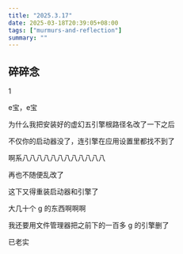 ```yaml
---
title: "2025.3.17"
date: 2025-03-18T20:39:05+08:00
tags: ["murmurs-and-reflection"]
summary: ""
---
```

## 碎碎念
1

e宝，e宝

为什么我把安装好的虚幻五引擎根路径名改了一下之后

不仅你的启动器没了，连引擎在应用设置里都找不到了

啊系八八八八八八八八八八八八

再也不随便乱改了

这下又得重装启动器和引擎了

大几十个 g 的东西啊啊啊

我还要用文件管理器把之前下的一百多 g 的引擎删了

已老实
